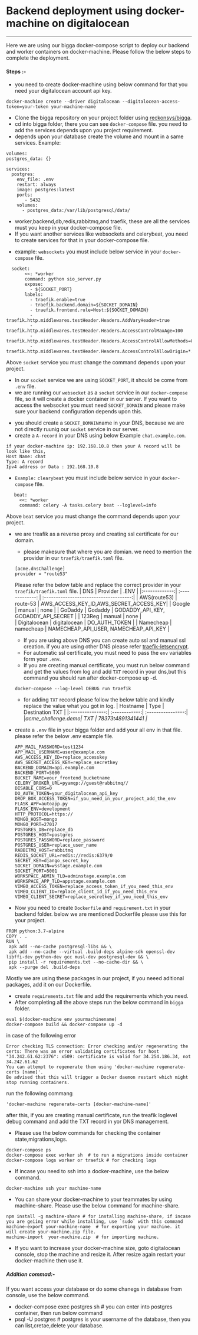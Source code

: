 # Backend deployment using docker-machine on digitalocean
---
Here we are using our bigga docker-compose script to deploy our backend and worker containers on docker-machine. Please follow the below steps to complete the deployment.
#### Steps :-
* you need to create docker-machine using below command for that you need your digitalocean account api key.
```
docker-machine create --driver digitalocean --digitalocean-access-token=your-token your-machine-name
```
* Clone the bigga repository on your project folder using [reckonsys/bigga](https://github.com/reckonsys/bigga).
* cd into bigga folder, there you can see `docker-compose` file. you need to add the services depends upon you project requirement.
* depends upon your database create the volume and mount in a same services.
Example:
```
volumes:
postgres_data: {}
```
```
services:
  postgres:
    env_file: .env
    restart: always
    image: postgres:latest
    ports:
       - 5432
    volumes:
      - postgres_data:/var/lib/postgresql/data/  
```  
* worker,backend,db,redis,rabbitmq,and traefik, these are all the services must you keep in your docker-compose file.
* If you want another services like websockets and celerybeat, you need to create services for that in your docker-compose file.
 - example: `websockets` you must include below service in your `docker-compose` file.
```
  socket:
       <<: *worker
       command: python sio_server.py
       expose:
         - ${SOCKET_PORT}
       labels:
         - traefik.enable=true
         - traefik.backend.domain=${SOCKET_DOMAIN}
         - traefik.frontend.rule=Host:${SOCKET_DOMAIN}
         - traefik.http.middlewares.testHeader.Headers.AddVaryHeader=true
         - traefik.http.middlewares.testHeader.Headers.AccessControlMaxAge=100
         - traefik.http.middlewares.testHeader.Headers.AccessControlAllowMethods=GET,OPTIONS,PUT,POST,DELETE,PATCH
         - traefik.http.middlewares.testHeader.Headers.AccessControlAllowOrigin=*.${SOCKET_DOMAIN},${SOCKET_DOMAIN}
```
Above `socket` service you must change the command depends upon your project.
 * In our `socket` service we are using `SOCKET_PORT`, it should be come from `.env` file.
 * we are running our `websocket` as a `socket` service in our `docker-compose` file, so it will create a docker container in our server. If you want to access the websocket you must need `SOCKET_DOMAIN` and please make sure your backend configuration depends upon this.
  - you should create a `SOCKET_DOMAIN`name in your DNS, because we are not directly ruunig our `socket` service in our server.
  - create a `A-record` in your DNS using below Example `chat.example.com`.
  ```
  if your docker-machine ip: 192.168.10.8 then your A record will be look like this,
  Host Name: chat
  Type: A record
  Ipv4 address or Data : 192.168.10.8
  ```  
 * `Example:` `clearybeat`  you must include below service in your `docker-compose` file.
 ```
    beat:
      <<: *worker
      command: celery -A tasks.celery beat --loglevel=info
 ```
 Above `beat` service you must change the command depends upon your project.
* we are treafik as a reverse proxy and creating ssl certificate for our domain.

  * please makesure that where you are domian. we need to mention the provider in our `traefik/traefik.toml` file.
  ```
  [acme.dnsChallenge]
  provider = "route53"
  ```
  Please refer the below table and replace the correct provider in your `traefik/traefik.toml` file.
  | DNS           |       Provider      | .ENV                                   |
  |:-------------:|  :-------------:    | :-------------------------------------:|
  | AWS(route53)  | route-53            | AWS_ACCESS_KEY_ID,AWS_SECRET_ACCESS_KEY|
  | Google        | manual              |         none                           |
  | GoDaddy       | Godaddy             | GODADDY_API_KEY, GODADDY_API_SECRET    |
  | 123Reg        | manual              |         none                           |   
  | Digitalocean  | digitalocean        |       DO_AUTH_TOKEN                    |
  | Namecheap     | namecheap           | NAMECHEAP_API_USER, NAMECHEAP_API_KEY	 |  
  * If you are using above DNS you can create auto ssl and manual ssl creation. if you are using other DNS please refer [traefik-letsencrypt](https://docs.traefik.io/https/acme/).
  * For automatic ssl certificate, you must need to pass the `env` variables form your `.env`.
  * If you are creating manual certificate, you must run below command and get the values from log and add `TXT` record in your dns,but this command you should run after docker-compose up -d.
  ```
  docker-compose --log-level DEBUG run traefik
  ```
  * for adding `TXT` record please follow the below table and kindly replace the value what you got in log.
  |   Hostname      |   Type        |  Destination TXT  |
  |:---------------:| :------------:| :----------------:|
  |_acme_challenge.demo| TXT        | 78373t4891341441  |_   
* create a `.env` file in your bigga folder and add your all env in that file. please refer the below .env example file.

  ```
  APP_MAIL_PASSWORD=test1234
  APP_MAIL_USERNAME=user@example.com
  AWS_ACCESS_KEY_ID=replace_accesskey
  AWS_SECRET_ACCESS_KEY=replace_secretkey
  BACKEND_DOMAIN=api.example.com
  BACKEND_PORT=5000
  BUCKET_NAME=your_frontend_bucketname
  CELERY_BROKER_URL=pyamqp://guest@rabbitmq//
  DISABLE_CORS=0
  DO_AUTH_TOKEN=your_digitalocean_api_key
  DROP_BOX_ACCESS_TOKEN=if_you_need_in_your_project_add_the_env
  FLASK_APP=autoapp.py
  FLASK_ENV=development
  HTTP_PROTOCOL=https://
  MONGO_HOST=mongo
  MONGO_PORT=27017
  POSTGRES_DB=replace_db
  POSTGRES_HOST=postgres
  POSTGRES_PASSWORD=replace_password
  POSTGRES_USER=replace_user_name
  RABBITMQ_HOST=rabbitmq
  REDIS_SOCKET_URL=redis://redis:6379/0
  SECRET_KEY=django_secret_key
  SOCKET_DOMAIN=wsstage.example.com
  SOCKET_PORT=5001
  WORKSPACE_ADMIN_TLD=adminstage.example.com
  WORKSPACE_APP_TLD=appstage.example.com
  VIMEO_ACCESS_TOKEN=replace_access_token_if_you_need_this_env
  VIMEO_CLIENT_ID=replace_client_id_if_you_need_this_env
  VIMEO_CLIENT_SECRET=replace_secretkey_if_you_need_this_env
  ```
* Now you need to create `Dockerfile` and `requirement.txt` in your backend folder. below we are mentioned Dockerfile please use this for your project.
```
FROM python:3.7-alpine
COPY . .
RUN \
 apk add --no-cache postgresql-libs && \
 apk add --no-cache --virtual .build-deps alpine-sdk openssl-dev libffi-dev python-dev gcc musl-dev postgresql-dev && \
 pip install -r requirements.txt --no-cache-dir && \
 apk --purge del .build-deps
```  
Mostly we are using these packages in our project, if you neeed aditional packages, add it on our Dockerfile.
* create `requirements.txt` file and add the requirements which you need.
* After completing all the above steps run the below command in `bigga` folder.
```
eval $(docker-machine env yourmachinename)
docker-compose build && docker-compose up -d
```

in case of the following error
```
Error checking TLS connection: Error checking and/or regenerating the certs: There was an error validating certificates for host "34.242.61.62:2376": x509: certificate is valid for 34.254.186.34, not 34.242.61.62
You can attempt to regenerate them using 'docker-machine regenerate-certs [name]'.
Be advised that this will trigger a Docker daemon restart which might stop running containers.
```
run the following commang
```
'docker-machine regenerate-certs [docker-machine-name]'
```

after this, if you are creating manual certificate, run the treafik loglevel debug command and add the TXT record in yor DNS management.

* Please use the below commands for checking the container state,migrations,logs.
```
docker-compose ps
docker-compose exec worker sh  # to run a migrations inside container
docker-compose logs worker or traefik # for checking logs  
```  
* If incase you need to ssh into a docker-machine, use the below command.
```
docker-machine ssh your machine-name
```
* You can share your docker-machine to your teammates by using machine-share. Please use the below command for machine-share.
```
npm install -g machine-share # for installing machine-share, if incase you are geiing error while installing, use `sudo` with this command
machine-export your-machine-name  # for exporting your machine. it will create your-machine.zip file.
machine-import  your-machine.zip  # for importing machine.
```

* If you want to increase your docker-machine size, goto digitalocean console, stop the machine and resize it. After resize again restart your docker-machine then use it.

##### Addition commad:-
If you want access your database or do some chanegs in database from console, use the below command.

* docker-compose exec postgres sh   # you can enter into postgres container, then run below command
* psql -U postgres   # postgres is your username of the database, then you can list,cretae,delete your database.

